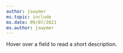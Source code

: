 ```yaml
---
author: jswymer
ms.topic: include
ms.date: 09/07/2021
ms.author: jswymer
---
```

Hover over a field to read a short description.
